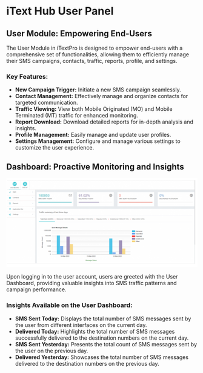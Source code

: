 # iText Hub User Panel

## User Module: Empowering End-Users
The User Module in iTextPro is designed to empower end-users with a comprehensive set of functionalities, allowing them to efficiently manage their SMS campaigns, contacts, traffic, reports, profile, and settings.

### Key Features:
- **New Campaign Trigger:** Initiate a new SMS campaign seamlessly.
- **Contact Management:** Effectively manage and organize contacts for targeted communication.
- **Traffic Viewing:** View both Mobile Originated (MO) and Mobile Terminated (MT) traffic for enhanced monitoring.
- **Report Download:** Download detailed reports for in-depth analysis and insights.
- **Profile Management:** Easily manage and update user profiles.
- **Settings Management:** Configure and manage various settings to customize the user experience.

## Dashboard: Proactive Monitoring and Insights

![Dashboard](images/dashboard1.png)

Upon logging in to the user account, users are greeted with the User Dashboard, providing valuable insights into SMS traffic patterns and campaign performance.

### Insights Available on the User Dashboard:
- **SMS Sent Today:** Displays the total number of SMS messages sent by the user from different interfaces on the current day.
- **Delivered Today:** Highlights the total number of SMS messages successfully delivered to the destination numbers on the current day.
- **SMS Sent Yesterday:** Presents the total count of SMS messages sent by the user on the previous day.
- **Delivered Yesterday:** Showcases the total number of SMS messages delivered to the destination numbers on the previous day.